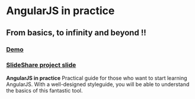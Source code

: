 # AngularJS in practice
## From basics, to infinity and beyond !!
### [Demo](http://tiagocedrim.github.io/angularjsNaPratica/)
### [SlideShare project slide](http://pt.slideshare.net/tiagocedrim/angular-js-napratica)

**AngularJS in practice** Practical guide for those who want to start learning AngularJS. With a well-designed styleguide, you will be able to understand the basics of this fantastic tool.



